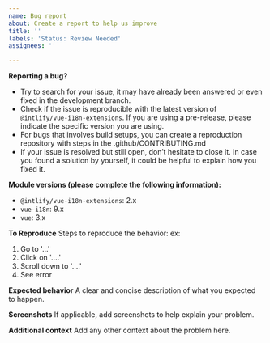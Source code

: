 ```yaml
---
name: Bug report
about: Create a report to help us improve
title: ''
labels: 'Status: Review Needed'
assignees: ''

---
```


**Reporting a bug?**
 - Try to search for your issue, it may have already been answered or even fixed in the development branch.
 - Check if the issue is reproducible with the latest version of `@intlify/vue-i18n-extensions`. If you are using a pre-release, please indicate the specific version you are using.
 - For bugs that involves build setups, you can create a reproduction repository with steps in the .github/CONTRIBUTING.md
 - If your issue is resolved but still open, don’t hesitate to close it. In case you found a solution by yourself, it could be helpful to explain how you fixed it.

**Module versions (please complete the following information):**
 - `@intlify/vue-i18n-extensions`: 2.x
 - `vue-i18n`: 9.x
 - `vue`: 3.x

**To Reproduce**
Steps to reproduce the behavior:
ex:
1. Go to '...'
2. Click on '....'
3. Scroll down to '....'
4. See error

**Expected behavior**
A clear and concise description of what you expected to happen.

**Screenshots**
If applicable, add screenshots to help explain your problem.

**Additional context**
Add any other context about the problem here.
